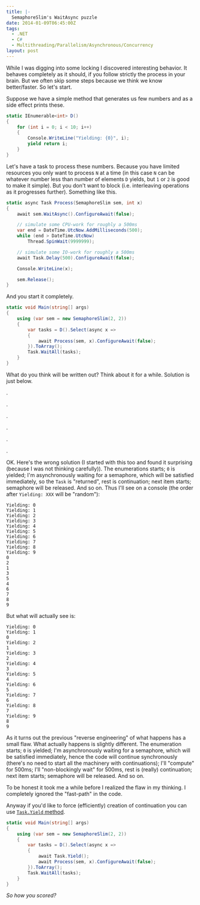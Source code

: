 ```yaml
---
title: |-
  SemaphoreSlim's WaitAsync puzzle
date: 2014-01-09T06:45:00Z
tags:
  - .NET
  - C#
  - Multithreading/Parallelism/Asynchronous/Concurrency
layout: post
---
```

While I was digging into some locking I discovered interesting behavior. It behaves completely as it should, if you follow strictly the process in your brain. But we often skip some steps because we think we know better/faster. So let's start.

<!-- excerpt -->

Suppose we have a simple method that generates us few numbers and as a side effect prints these.

```csharp
static IEnumerable<int> D()
{
	for (int i = 0; i < 10; i++)
	{
		Console.WriteLine("Yielding: {0}", i);
		yield return i;
	}
}
```

Let's have a task to process these numbers. Because you have limited resources you only want to process `N` at a time (in this case `N` can be whatever number less than number of elements `D` yields, but `1` or `2` is good to make it simple). But you don't want to block (i.e. interleaving operations as it progresses further). Something like this.

```csharp
static async Task Process(SemaphoreSlim sem, int x)
{
	await sem.WaitAsync().ConfigureAwait(false);

	// simulate some CPU-work for roughly a 500ms
	var end = DateTime.UtcNow.AddMilliseconds(500);
	while (end > DateTime.UtcNow)
		Thread.SpinWait(9999999);

	// simulate some IO-work for roughly a 500ms
	await Task.Delay(500).ConfigureAwait(false);

	Console.WriteLine(x);

	sem.Release();
}
```

And you start it completely.

```csharp
static void Main(string[] args)
{
	using (var sem = new SemaphoreSlim(2, 2))
	{
		var tasks = D().Select(async x =>
		{
			await Process(sem, x).ConfigureAwait(false);
		}).ToArray();
		Task.WaitAll(tasks);
	}
}
```

What do you think will be written out? Think about it for a while. Solution is just below.

.

.

.

.

.

.

OK. Here's the wrong solution (I started with this too and found it surprising (because I was not thinking carefully)). The enumerations starts; `0` is yielded; I'm asynchronously waiting for a semaphore, which will be satisfied immediately, so the `Task` is "returned", rest is continuation; next item starts; semaphore will be released. And so on. Thus I'll see on a console (the order after `Yielding: XXX` will be "random"):

```text
Yielding: 0
Yielding: 1
Yielding: 2
Yielding: 3
Yielding: 4
Yielding: 5
Yielding: 6
Yielding: 7
Yielding: 8
Yielding: 9
0
2
1
3
5
4
6
7
8
9
```

But what will actually see is:

```text
Yielding: 0
Yielding: 1
0
Yielding: 2
1
Yielding: 3
2
Yielding: 4
3
Yielding: 5
4
Yielding: 6
5
Yielding: 7
6
Yielding: 8
7
Yielding: 9
8
9
```

As it turns out the previous "reverse engineering" of what happens has a small flaw. What actually happens is slightly different. The enumeration starts; `0` is yielded; I'm asynchronously waiting for a semaphore, which will be satisfied immediately, hence the code will continue synchronously (there's no need to start all the machinery with continuations); I'll "compute" for 500ms; I'll "non-blockingly wait" for 500ms, rest is (really) continuation; next item starts; semaphore will be released. And so on.

To be honest it took me a while before I realized the flaw in my thinking. I completely ignored the "fast-path" in the code.

Anyway if you'd like to force (efficiently) creation of continuation you can use [`Task.Yield` method][1].

```csharp
static void Main(string[] args)
{
	using (var sem = new SemaphoreSlim(2, 2))
	{
		var tasks = D().Select(async x =>
		{
			await Task.Yield();
			await Process(sem, x).ConfigureAwait(false);
		}).ToArray();
		Task.WaitAll(tasks);
	}
}
```

_So how you scored?_

[1]: http://msdn.microsoft.com/en-us/library/system.threading.tasks.task.yield(v=vs.110).aspx